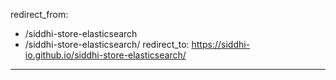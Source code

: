 redirect_from:
  - /siddhi-store-elasticsearch
  - /siddhi-store-elasticsearch/
redirect_to: https://siddhi-io.github.io/siddhi-store-elasticsearch/
---
